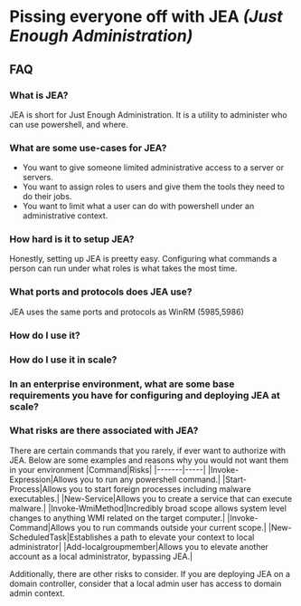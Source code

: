 # Pissing everyone off with JEA *(Just Enough Administration)*

## FAQ

### What is JEA?
JEA is short for Just Enough Administration. It is a utility to administer who can use powershell, and where.

### What are some use-cases for JEA?
* You want to give someone limited administrative access to a server or servers.
* You want to assign roles to users and give them the tools they need to do their jobs.
* You want to limit what a user can do with powershell under an administrative context.

### How hard is it to setup JEA?
Honestly, setting up JEA is preetty easy. Configuring what commands a person can run under what roles is what takes the most time.

### What ports and protocols does JEA use?
JEA uses the same ports and protocols as WinRM (5985,5986)

### How do I use it?

### How do I use it in scale?

### In an enterprise environment, what are some base requirements you have for configuring and deploying JEA at scale?

### What risks are there associated with JEA?
There are certain commands that you rarely, if ever want to authorize with JEA. Below are some examples and reasons why you would not want them in your environment
|Command|Risks|
|-------|-----|
|Invoke-Expression|Allows you to run any powershell command.|
|Start-Process|Allows you to start foreign processes including malware executables.|
|New-Service|Allows you to create a service that can execute malware.|
|Invoke-WmiMethod|Incredibly broad scope allows system level changes to anything WMI related on the target computer.|
|Invoke-Command|Allows you to run commands outside your current scope.|
|New-ScheduledTask|Establishes a path to elevate your context to local administrator|
|Add-localgroupmember|Allows you to elevate another account as a local administrator, bypassing JEA.|

Additionally, there are other risks to consider. If you are deploying JEA on a domain controller, consider that a local admin user has access to domain admin context.
